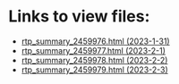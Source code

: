 # Links to view files:

* [rtp_summary_2459976.html (2023-1-31)](https://htmlpreview.github.io/?https://github.com/HERA-Team/H6C_Notebooks_2/blob/main/_rtp_summary_/rtp_summary_2459976.html)
* [rtp_summary_2459977.html (2023-2-1)](https://htmlpreview.github.io/?https://github.com/HERA-Team/H6C_Notebooks_2/blob/main/_rtp_summary_/rtp_summary_2459977.html)
* [rtp_summary_2459978.html (2023-2-2)](https://htmlpreview.github.io/?https://github.com/HERA-Team/H6C_Notebooks_2/blob/main/_rtp_summary_/rtp_summary_2459978.html)
* [rtp_summary_2459979.html (2023-2-3)](https://htmlpreview.github.io/?https://github.com/HERA-Team/H6C_Notebooks_2/blob/main/_rtp_summary_/rtp_summary_2459979.html)